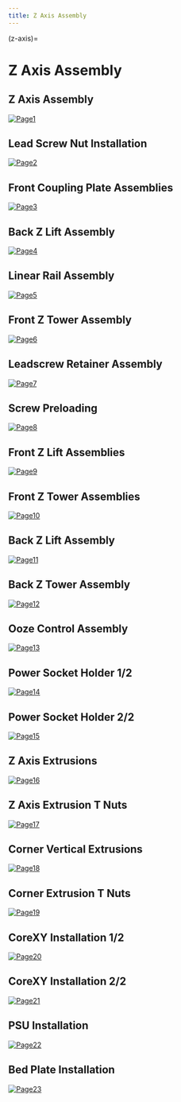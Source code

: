 ```yaml
---
title: Z Axis Assembly
---
```


(z-axis)=
# Z Axis Assembly

## Z Axis Assembly
[![Page1](_static/z_axis0.png)](_static/z_axis0.png)

## Lead Screw Nut Installation
[![Page2](_static/z_axis1.png)](_static/z_axis1.png)

## Front Coupling Plate Assemblies
[![Page3](_static/z_axis2.png)](_static/z_axis2.png)

## Back Z Lift Assembly
[![Page4](_static/z_axis3.png)](_static/z_axis3.png)

## Linear Rail Assembly
[![Page5](_static/z_axis4.png)](_static/z_axis4.png)

## Front Z Tower Assembly
[![Page6](_static/z_axis5.png)](_static/z_axis5.png)

## Leadscrew Retainer Assembly
[![Page7](_static/z_axis6.png)](_static/z_axis6.png)

## Screw Preloading
[![Page8](_static/z_axis7.png)](_static/z_axis7.png)

## Front Z Lift Assemblies
[![Page9](_static/z_axis8.png)](_static/z_axis8.png)

## Front Z Tower Assemblies
[![Page10](_static/z_axis9.png)](_static/z_axis9.png)

## Back Z Lift Assembly
[![Page11](_static/z_axis10.png)](_static/z_axis10.png)

## Back Z Tower Assembly
[![Page12](_static/z_axis11.png)](_static/z_axis11.png)

## Ooze Control Assembly
[![Page13](_static/z_axis12.png)](_static/z_axis12.png)

## Power Socket Holder 1/2
[![Page14](_static/z_axis13.png)](_static/z_axis13.png)

## Power Socket Holder 2/2
[![Page15](_static/z_axis14.png)](_static/z_axis14.png)

## Z Axis Extrusions
[![Page16](_static/z_axis15.png)](_static/z_axis15.png)

## Z Axis Extrusion T Nuts
[![Page17](_static/z_axis16.png)](_static/z_axis16.png)

## Corner Vertical Extrusions
[![Page18](_static/z_axis17.png)](_static/z_axis17.png)

## Corner Extrusion T Nuts
[![Page19](_static/z_axis18.png)](_static/z_axis18.png)

## CoreXY Installation 1/2
[![Page20](_static/z_axis19.png)](_static/z_axis19.png)

## CoreXY Installation 2/2
[![Page21](_static/z_axis20.png)](_static/z_axis20.png)

## PSU Installation
[![Page22](_static/z_axis21.png)](_static/z_axis21.png)

## Bed Plate Installation
[![Page23](_static/z_axis22.png)](_static/z_axis22.png)
